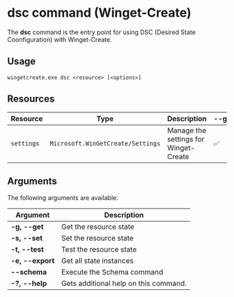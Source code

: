 # dsc command (Winget-Create)

The **dsc** command is the entry point for using DSC (Desired State Coonfiguration) with Winget-Create.

## Usage

`wingetcreate.exe dsc <resource> [<options>]`

## Resources
| Resource | Type | Description | <div style="white-space: nowrap;">--get</div> | <div style="white-space: nowrap;">--set</div> | <div style="white-space: nowrap;">--test</div> | <div style="white-space: nowrap;">--export</div> | <div style="white-space: nowrap;">--schema</div> | Link |
| ---- | ------ | ------------| ----- | ----- | ----- | ----- | ----- | ----- |
| `settings` | `Microsoft.WinGetCreate/Settings` | Manage the settings for Winget-Create | ✅ | ✅ | ✅ | ✅ | ✅ | [Details](dsc/settings.md) |

## Arguments

The following arguments are available:

| <div style="width:100px">Argument</div> | Description |
| --------------------------------------- | ------------|
| **-g, --get** | Get the resource state
| **-s, --set** | Set the resource state |
| **-t, --test** | Test the resource state |
| **-e, --export** | Get all state instances |
| **--schema** |  Execute the Schema command |
| **-?, --help** |  Gets additional help on this command. |
